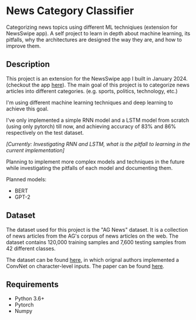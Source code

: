 # News Category Classifier
 Categorizing news topics using different ML techniqiues (extension for NewsSwipe app). A self project to learn in depth about machine learning, its pitfalls, why the architectures are designed the way they are, and how to improve them.

## Description
This project is an extension for the NewsSwipe app I built in January 2024. (checkout the app [here](https://appetize.io/app/bi3tse7tgin6xi63n46ywxikrq?device=iphone14pro&osVersion=17.2)). The main goal of this project is to categorize news articles into different categories. (e.g. sports, politics, technology, etc.) 


I'm using different machine learning techniques and deep learning to achieve this goal. 

I've only implemented a simple RNN model and a LSTM model from scratch (using only pytorch) till now, and achieving accuracy of 83% and 86% respectively on the test dataset.

*[Currently: Investigating RNN and LSTM, what is the pitfall to learning in the current implementation]*

Planning to implement more complex models and techniques in the future while investigating the pitfalls of each model and documenting them.

Planned models:
- BERT
- GPT-2

## Dataset

The dataset used for this project is the "AG News" dataset. It is a collection of news articles from the AG's corpus of news articles on the web. The dataset contains 120,000 training samples and 7,600 testing samples from 42 different classes. 

The dataset can be found [here](https://www.kaggle.com/amananandrai/ag-news-classification-dataset), in which orignal authors implemented a ConvNet on character-level inputs. The paper can be found [here](https://papers.nips.cc/paper_files/paper/2015/file/250cf8b51c773f3f8dc8b4be867a9a02-Paper.pdf).

## Requirements
- Python 3.6+
- Pytorch
- Numpy


